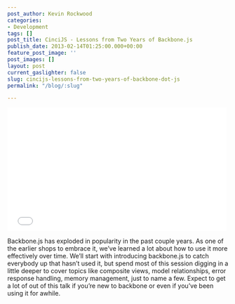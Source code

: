 ```yaml
---
post_author: Kevin Rockwood
categories:
- Development
tags: []
post_title: CinciJS - Lessons from Two Years of Backbone.js
publish_date: 2013-02-14T01:25:00.000+00:00
feature_post_image: ''
post_images: []
layout: post
current_gaslighter: false
slug: cincijs-lessons-from-two-years-of-backbone-dot-js
permalink: "/blog/:slug"

---
```

<iframe width="500" height="281" src="//www.youtube.com/embed/zfzdB6n0rLw?wmode=transparent&autohide=1&egm=0&hd=1&iv_load_policy=3&modestbranding=1&rel=0&showinfo=0&showsearch=0" frameborder="0" allowfullscreen></iframe>

Backbone.js has exploded in popularity in the past couple years. As one of the earlier shops to embrace it, we’ve learned a lot about how to use it more effectively over time. We’ll start with introducing backbone.js to catch everybody up that hasn’t used it, but spend most of this session digging in a little deeper to cover topics like composite views, model relationships, error response handling, memory management, just to name a few. Expect to get a lot of out of this talk if you’re new to backbone or even if you’ve been using it for awhile.
